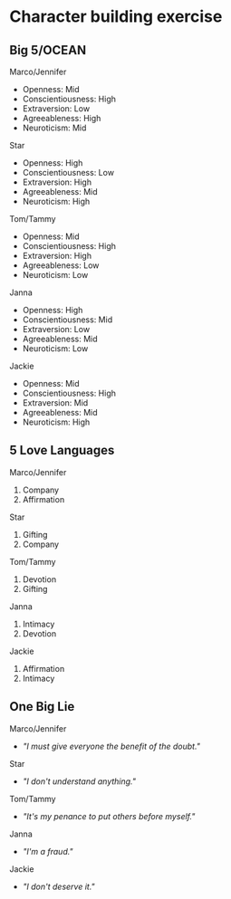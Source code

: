 
# Character building exercise

## Big 5/OCEAN

Marco/Jennifer

* Openness: Mid
* Conscientiousness: High
* Extraversion: Low
* Agreeableness: High
* Neuroticism: Mid

Star

* Openness: High
* Conscientiousness: Low
* Extraversion: High
* Agreeableness: Mid
* Neuroticism: High

Tom/Tammy

* Openness: Mid
* Conscientiousness: High
* Extraversion: High
* Agreeableness: Low
* Neuroticism: Low

Janna

* Openness: High
* Conscientiousness: Mid
* Extraversion: Low
* Agreeableness: Mid
* Neuroticism: Low

Jackie

* Openness: Mid
* Conscientiousness: High
* Extraversion: Mid
* Agreeableness: Mid
* Neuroticism: High

## 5 Love Languages

Marco/Jennifer

1. Company
2. Affirmation

Star

1. Gifting
2. Company

Tom/Tammy

1. Devotion
2. Gifting

Janna

1. Intimacy
2. Devotion

Jackie

1. Affirmation
2. Intimacy

## One Big Lie

Marco/Jennifer

* _"I must give everyone the benefit of the doubt."_

Star

* _"I don't understand anything."_

Tom/Tammy

* _"It's my penance to put others before myself."_

Janna

* _"I'm a fraud."_

Jackie

* _"I don't deserve it."_
